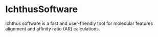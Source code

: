 # IchthusSoftware
Ichthus software is a fast and user-friendly tool for molecular features alignment and affinity ratio (AR) calculations.
